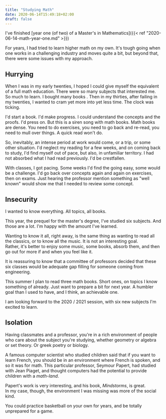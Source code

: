 ```yaml
---
title: "Studying Math"
date: 2020-06-14T15:49:18+02:00
draft: false
---
```


I've finished
[year one (of two) of a Master's in Mathematics]({{< ref "2020-06-14-math-year-one.md" >}})

For years, I had tried to learn higher math on my own. It's tough going when one works
in a challenging industry and moves quite a bit, but beyond that, there were
some issues with my approach.

## Hurrying

When I was in my early twenties, I hoped I could give myself the equivalent of
a full math education. There were so many subjects that interested me. So much
to learn. I bought many books . Then in my thirties, after failing in my twenties,
I wanted to cram yet more into yet less time. The clock was ticking.

I'd start a book. I'd make progress. I could understand the concepts and the
proofs. I'd press on. But this is a siren song with math books. Math books are
dense. You need to do exercises, you need to go back and re-read, you need to
mull over things. A quick read won't do.

So, inevitably, an intense period at work would come, or a trip, or some other
situation. I'd neglect my reading for a few weeks, and on coming back to study,
I'd find myself out of pace, but also, in unfamiliar territory. I had not
absorbed what I had read previously. I'd be crestfallen.

With classes, I got pacing. Some weeks I'd find the going easy, some would be a
challenge. I'd go back over concepts again and again on exercises, then on
exams. Just hearing the professor mention something as "well known" would show me
that I needed to review some concept.

## Insecurity

I wanted to know everything. All topics, all books.

This year, the prequel for the master's degree, I've studied six subjects. And
those are a lot. I'm happy with the amount I've learned.

Wanting to know it all, right away, is the same thing as wanting to read all the
classics, or to know all the music. It is not an interesting goal. \
Rather,
it's better to enjoy some music, some books, absorb them, and then go out for
more if and when you feel like it.

It is reassuring to know that a committee of professors decided that these six
classes would be adequate gap filling for someone coming from engineering.

This summer I plan to read three math books. Short ones,  on topics I know
something of already. Just want to prepare a bit for next year. A humbler goal
than I used to have, and I think, an achievable one.

I am looking forward to the 2020 / 2021 session, with six new subjects I'm excited
to learn.

## Isolation

Having classmates and a professor, you're in a rich environment of people who
care about the subject you're studying, whether geometry or algebra or set
theory. Or greek poetry or biology.

A famous computer scientist who studied children said that if you want to learn
French, you should be in an environment where French is spoken, and so it was
for math. This particular professor, Seymour Papert, had studied with Jean
Piaget, and thought computers had the potential to provide children with a
*math-land*.

Papert's work is very interesting, and his book, *Mindstorms*, is great. \
In my case, though, the environment I was missing was more of the social kind.

You could practice basketball on your own for years, and be totally unprepared
for a game.
